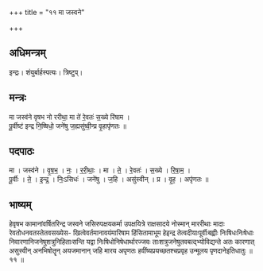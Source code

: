 +++
title = "११ मा जस्वने"

+++
## अधिमन्त्रम्
इन्द्रः। शंयुर्बार्हस्पत्यः। त्रिष्टुप्।

## मन्त्रः
मा जस्व॑ने वृषभ नो ररीथा॒ मा ते॑ रे॒वतः॑ स॒ख्ये रि॑षाम ।  
पू॒र्वीष्ट॑ इन्द्र नि॒ष्षिधो॒ जने॑षु ज॒ह्यसु॑ष्वी॒न्प्र वृ॒हापृ॑णतः ॥

## पदपाठः
मा । जस्व॑ने । वृ॒ष॒भ॒ । नः॒ । र॒री॒थाः॒ । मा । ते॒ । रे॒वतः॑ । स॒ख्ये । रि॒षा॒म॒ ।  
पू॒र्वीः । ते॒ । इ॒न्द्र॒ । निः॒ऽसिधः॑ । जने॑षु । ज॒हि । असु॑स्वीन् । प्र । वृ॒ह॒ । अपृ॑णतः ॥

## भाष्यम्
हेवृषभ कामानांवर्षितरिन्द्र जस्वने जसिरुपक्षयकर्मा उपक्षयित्रे राक्षसादये नोस्मान् माररीथाः मादाः रेवतोधनवतस्तेतवसख्येस- खित्वेवर्तमानावयंमारिषाम हिंसितामाभूम हेइन्द्र तेत्वदीयाःपूर्वीःबह्वीः निःषिधःनिःषेधाः निवारणानिजनेषुशत्रुनिहिताःसन्ति यद्वा निःषिधोनिषेधार्थारज्जवः ताःशत्रुजनेषुतवबत्द्भ्योविद्यन्ते अतः कारणात् असुस्वीन् अनभिषोतॄन् अयजमानान् जहि मारय अपृणतः हवींष्यप्रयच्छतश्चप्रवृह उन्मूलय पृणदानेइतिधातुः ॥ ११ ॥